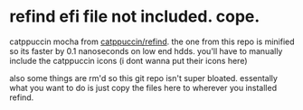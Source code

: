 # refind efi file not included. cope.

catppuccin mocha from [catppuccin/refind](https://github.com/catppuccin/refind). the one from this repo is minified so its faster by 0.1 nanoseconds on low end hdds. you'll have to manually include the catppuccin icons (i dont wanna put their icons here)

also some things are rm'd so this git repo isn't super bloated. essentally what you want to do is just copy the files here to wherever you installed refind.
